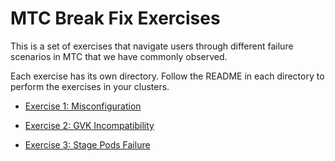 # MTC Break Fix Exercises

This is a set of exercises that navigate users through different failure scenarios in MTC that we have commonly observed. 

Each exercise has its own directory. Follow the README in each directory to perform the exercises in your clusters.


* [Exercise 1: Misconfiguration](./01-Misconfiguration/)

* [Exercise 2: GVK Incompatibility](./02-Gvk/)

* [Exercise 3: Stage Pods Failure](./03-Stage-Pods/)
